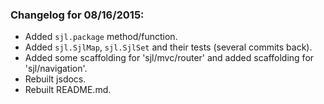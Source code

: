 ### Changelog for 08/16/2015:
- Added `sjl.package` method/function.
- Added `sjl.SjlMap`, `sjl.SjlSet` and their tests (several commits back).
- Added some scaffolding for 'sjl/mvc/router' and added scaffolding for 'sjl/navigation'.
- Rebuilt jsdocs.
- Rebuilt README.md.
